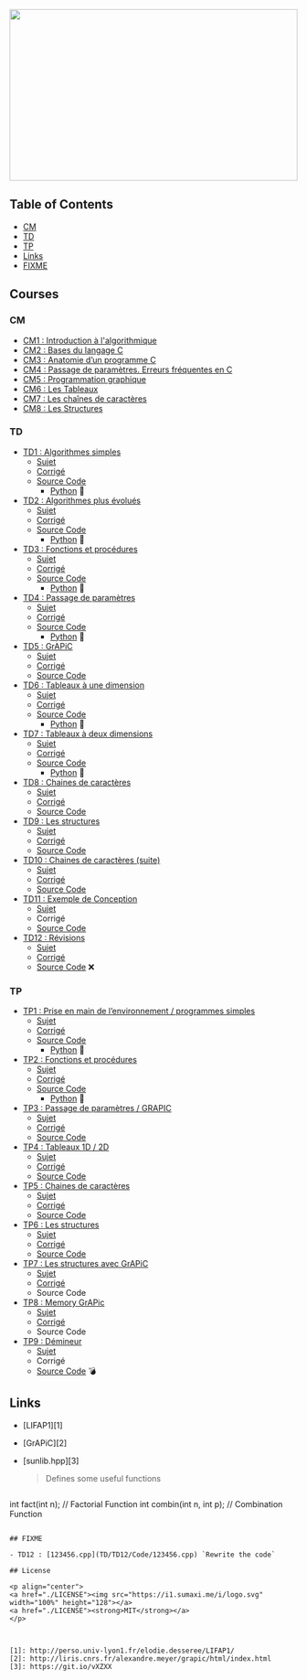 <p align="center">
  <img src="https://i1.sumaxi.me/i/lifap1.svg" width="100%" height="300">
</p>

Table of Contents
-----------------

- [CM](#cm)
- [TD](#td)
- [TP](#tp)
- [Links](#links)
- [FIXME](#fixme)

Courses
-------

### CM

- [CM1 : Introduction à l'algorithmique](CM/CM1.pdf)
- [CM2 : Bases du langage C](CM/CM2.pdf)
- [CM3 : Anatomie d’un programme C](CM/CM3.pdf)
- [CM4 : Passage de paramètres. Erreurs fréquentes en C](CM/CM4.pdf)
- [CM5 : Programmation graphique](CM/CM5.pdf)
- [CM6 : Les Tableaux](CM/CM6.pdf)
- [CM7 : Les chaînes de caractères](CM/CM7.pdf)
- [CM8 : Les Structures](CM/CM8.pdf)

### TD

- [TD1 : Algorithmes simples](TD/TD1/)
  - [Sujet](TD/TD1/TD1.pdf)
  - [Corrigé](TD/TD1/TD1-cor.pdf)
  - [Source Code](TD/TD1/Code)
    - [Python](TD/TD1/Code/Python) 🐍
- [TD2 : Algorithmes plus évolués](TD/TD2/)
  - [Sujet](TD/TD2/TD.pdf)
  - [Corrigé](TD/TD2/TD-cor.pdf)
  - [Source Code](TD/TD2/Code)
    - [Python](TD/TD2/Code/Python) 🐍
- [TD3 : Fonctions et procédures](TD/TD3/)
  - [Sujet](TD/TD3/TD3.pdf)
  - [Corrigé](TD/TD3/TD3-cor.pdf)
  - [Source Code](TD/TD3/Code)
    - [Python](TD/TD3/Code/Python) 🐍
- [TD4 : Passage de paramètres](TD/TD4/)
  - [Sujet](TD/TD4/TD4.pdf)
  - [Corrigé](TD/TD4/TD4-cor.pdf)
  - [Source Code](TD/TD4/Code)
    - [Python](TD/TD4/Code/Python) 🐍
- [TD5 : GrAPiC](TD/TD5/)
  - [Sujet](TD/TD5/TD5.pdf)
  - [Corrigé](TD/TD5/TD5-cor.pdf)
  - [Source Code](TD/TD5/Code)
- [TD6 : Tableaux à une dimension](TD/TD6/)
  - [Sujet](TD/TD6/TD6.pdf)
  - [Corrigé](TD/TD6/TD6-cor.pdf)
  - [Source Code](TD/TD6/Code)
    - [Python](TD/TD6/Code/Python) 🐍
- [TD7 : Tableaux à deux dimensions](TD/TD7/)
  - [Sujet](TD/TD7/TD7.pdf)
  - [Corrigé](TD/TD7/TD7-cor.pdf)
  - [Source Code](TD/TD7/Code)
    - [Python](TD/TD7/Code/Python) 🐍
- [TD8 : Chaines de caractères](TD/TD8/)
  - [Sujet](TD/TD8/TD8.pdf)
  - [Corrigé](TD/TD8/TD8-cor.pdf)
  - [Source Code](TD/TD8/Code)
- [TD9 : Les structures](TD/TD9/)
  - [Sujet](TD/TD9/TD9.pdf)
  - [Corrigé](TD/TD9/TD9-cor.pdf)
  - [Source Code](TD/TD9/Code)
- [TD10 : Chaines de caractères (suite)](TD/TD10/)
  - [Sujet](TD/TD10/TD10.pdf)
  - [Corrigé](TD/TD10/TD10-cor.pdf)
  - [Source Code](TD/TD10/Code)
- [TD11 : Exemple de Conception](TD/TD11/)
  - [Sujet](TD/TD11/TD11.pdf)
  - Corrigé[](TD/TD11/TD11-cor.pdf)
  - [Source Code](TD/TD11/Code)
- [TD12 : Révisions](TD/TD12/)
  - [Sujet](TD/TD12/TD12.pdf)
  - [Corrigé](TD/TD12/TD12-cor.pdf)
  - [Source Code](TD/TD12/Code) ❌

### TP

- [TP1 : Prise en main de l’environnement / programmes simples](TP/TP1)
  - [Sujet](TP/TP1/TP1.pdf)
  - [Corrigé](TP/TP1/TP1-cor.pdf)
  - [Source Code](TP/TP1/Code)
    - [Python](TP/TP1/Code/Python) 🐍
- [TP2 : Fonctions et procédures](TP/TP2)
  - [Sujet](TP/TP2/TP2.pdf)
  - [Corrigé](TP/TP2/TP2-cor.pdf)
  - [Source Code](TP/TP2/Code)
    - [Python](TP/TP2/Code/Python) 🐍
- [TP3 : Passage de paramètres / GRAPIC](TP/TP3)
  - [Sujet](TP/TP3/TP3.pdf)
  - [Corrigé](TP/TP3/TP3-cor.pdf)
  - [Source Code](TP/TP3/Code)
- [TP4 : Tableaux 1D / 2D](TP/TP4)
  - [Sujet](TP/TP4/TP4.pdf)
  - [Corrigé](TP/TP4/TP4-cor.pdf)
  - [Source Code](TP/TP4/Code)
- [TP5 : Chaines de caractères](TP/TP5)
  - [Sujet](TP/TP5/TP5.pdf)
  - [Corrigé](TP/TP5/TP5-cor.pdf)
  - [Source Code](TP/TP5/Code)
- [TP6 : Les structures](TP/TP6)
  - [Sujet](TP/TP6/TP6.pdf)
  - [Corrigé](TP/TP6/TP6-cor.pdf)
  - [Source Code](TP/TP6/Code)
- [TP7 : Les structures avec GrAPiC](TP/TP7)
  - [Sujet](TP/TP7/TP7.pdf)
  - [Corrigé](TP/TP7/TP7-cor.pdf)
  - Source Code[](TP/TP7/Code)
- [TP8 : Memory GrAPic](TP/TP8)
  - [Sujet](TP/TP8/TP8.pdf)
  - [Corrigé](TP/TP8/TP8-cor.pdf)
  - Source Code[](TP/TP8/Code)
- [TP9 : Démineur](TP/TP9)
  - [Sujet](TP/TP9/TP9.pdf)
  - Corrigé[](TP/TP9/TP9-cor.pdf)
  - [Source Code](TP/TP9/Code) 💣

## Links

- [LIFAP1][1]
- [GrAPiC][2]
- [sunlib.hpp][3]

  > Defines some useful functions

  ```cpp
int fact(int n); // Factorial Function
int combin(int n, int p); // Combination Function
  ```

## FIXME

- TD12 : [123456.cpp](TD/TD12/Code/123456.cpp) `Rewrite the code`

## License

<p align="center">
  <a href="./LICENSE"><img src="https://i1.sumaxi.me/i/logo.svg" width="100%" height="128"></a>
  <a href="./LICENSE"><strong>MIT</strong></a>
</p>



[1]: http://perso.univ-lyon1.fr/elodie.desseree/LIFAP1/
[2]: http://liris.cnrs.fr/alexandre.meyer/grapic/html/index.html
[3]: https://git.io/vXZXX
